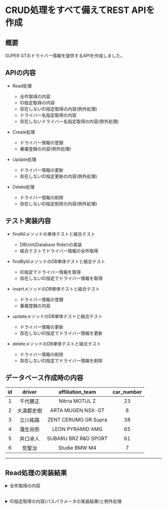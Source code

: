 # CRUD処理をすべて備えてREST APIを作成

##

## 概要
SUPER GTのドライバー情報を提供するAPIを作成しました。

##

## APIの内容
- Read処理
    - 全件取得の内容
    - ID指定取得の内容
    - 存在しないID指定取得の内容(例外処理)
    - ドライバー名指定取得の内容
    - 存在しないドライバー名指定取得の内容(例外処理)

- Create処理
    - ドライバー情報の登録
    - 重複登録の内容(例外処理)

- Update処理
    - ドライバー情報の更新
    - 存在しないID指定更新の内容(例外処理)

- Delete処理
    - ドライバー情報の削除
    - 存在しないID指定削除の内容(例外処理)

##

## テスト実装内容
- findAllメソッドの単体テストと結合テスト
    - DBUnit(Database Rider)の実装
    - 結合テストでドライバー情報の全件取得

- findByIdメソッドのDB単体テストと結合テスト
    - ID指定でドライバー情報を取得
    - 存在しないID指定でドライバー情報を取得

- insertメソッドのDB単体テストと結合テスト
    - ドライバー情報の登録
    - 重複登録の内容

- updateメソッドのDB単体テストと結合テスト
    - ドライバー情報の更新
    - 存在しないID指定でドライバー情報を更新

- deleteメソッドのDB単体テストと結合テスト
    - ドライバー情報の削除
    - 存在しないID指定でドライバー情報を削除

## 

## データベース作成時の内容

|**id**|**driver**|**affiliation_team**|**car_number**|
|:---:|:---:|:---:|:---:|
|1|千代勝正|Nitrra MOTUL Z|23|
|2|大湯都史樹|ARTA MUGEN NSX-GT|8|
|3|立川祐路|ZENT CERUMO GR Supra|38|
|4|蒲生尚弥|LEON PYRAMID AMG|65|
|5|井口卓人|SUBARU BRZ R&D SPORT|61|
|6|荒聖治|Studie BMW M4|7|

***

## Read処理の実装結果

<details>
<summary> 全件取得の内容 </summary>

- 全件取得
    - curlコマンド
    ```
    curl --location 'http://localhost:8080/superGt'
    ```
    - 実行結果
      ![GETでの全件取得.1.png](../../%E6%9C%80%E7%B5%82%E8%AA%B2%E9%A1%8C%28README%E7%94%BB%E5%83%8F%29/GET%E3%81%A7%E3%81%AE%E5%85%A8%E4%BB%B6%E5%8F%96%E5%BE%97.1.png)
      ![GETでの全件取得.2.png](../../%E6%9C%80%E7%B5%82%E8%AA%B2%E9%A1%8C%28README%E7%94%BB%E5%83%8F%29/GET%E3%81%A7%E3%81%AE%E5%85%A8%E4%BB%B6%E5%8F%96%E5%BE%97.2.png)

</details>

## 

<details>
<summary> ID指定取得の内容(パスパラメータの実装結果)と例外処理 </summary>

- ID指定取得
    - curlコマンド
    ```
    curl --location 'http://localhost:8080/superGt/3'
    ```
    - 実行結果
      ![GETでのID指定取得.png](../../%E6%9C%80%E7%B5%82%E8%AA%B2%E9%A1%8C%28README%E7%94%BB%E5%83%8F%29/GET%E3%81%A7%E3%81%AEID%E6%8C%87%E5%AE%9A%E5%8F%96%E5%BE%97.png)

##

- 存在しないID指定取得(例外処理)
    - curlコマンド
    ```
    curl --location 'http://localhost:8080/superGt/10'
    ```
    - 実行結果
      ![GETでのIDが存在しない.png](../../%E6%9C%80%E7%B5%82%E8%AA%B2%E9%A1%8C%28README%E7%94%BB%E5%83%8F%29/GET%E3%81%A7%E3%81%AEID%E3%81%8C%E5%AD%98%E5%9C%A8%E3%81%97%E3%81%AA%E3%81%84.png)

</details>

##
